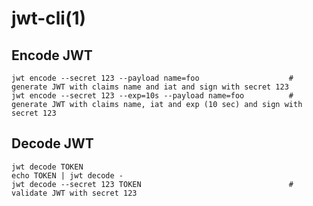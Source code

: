 # jwt-cli(1)

## Encode JWT

    jwt encode --secret 123 --payload name=foo                    # generate JWT with claims name and iat and sign with secret 123
    jwt encode --secret 123 --exp=10s --payload name=foo          # generate JWT with claims name, iat and exp (10 sec) and sign with secret 123

## Decode JWT

    jwt decode TOKEN
    echo TOKEN | jwt decode -
    jwt decode --secret 123 TOKEN                                 # validate JWT with secret 123
